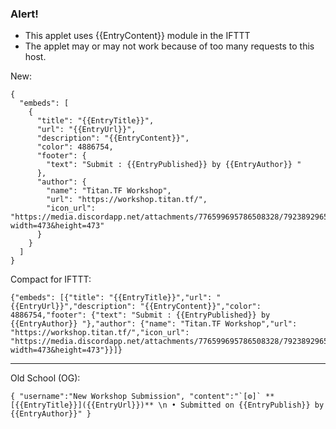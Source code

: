 ### Alert!
- This applet uses {{EntryContent}} module in the IFTTT
- The applet may or may not work because of too many requests to this host.

New:
```
{
  "embeds": [
    {
      "title": "{{EntryTitle}}",
      "url": "{{EntryUrl}}",
      "description": "{{EntryContent}}",
      "color": 4886754,
      "footer": {
        "text": "Submit : {{EntryPublished}} by {{EntryAuthor}} "
      },
      "author": {
        "name": "Titan.TF Workshop",
        "url": "https://workshop.titan.tf/",
        "icon_url": "https://media.discordapp.net/attachments/776599695786508328/792389296584785921/tf2_logo.png?width=473&height=473"
      }
    }
  ]
}
```

Compact for IFTTT:
```
{"embeds": [{"title": "{{EntryTitle}}","url": "{{EntryUrl}}","description": "{{EntryContent}}","color": 4886754,"footer": {"text": "Submit : {{EntryPublished}} by {{EntryAuthor}} "},"author": {"name": "Titan.TF Workshop","url": "https://workshop.titan.tf/","icon_url": "https://media.discordapp.net/attachments/776599695786508328/792389296584785921/tf2_logo.png?width=473&height=473"}}]}
```

---
Old School (OG):
```
{ "username":"New Workshop Submission", "content":"`[⚙️]` **[{{EntryTitle}}]({{EntryUrl}})** \n • Submitted on {{EntryPublish}} by {{EntryAuthor}}" }
```


